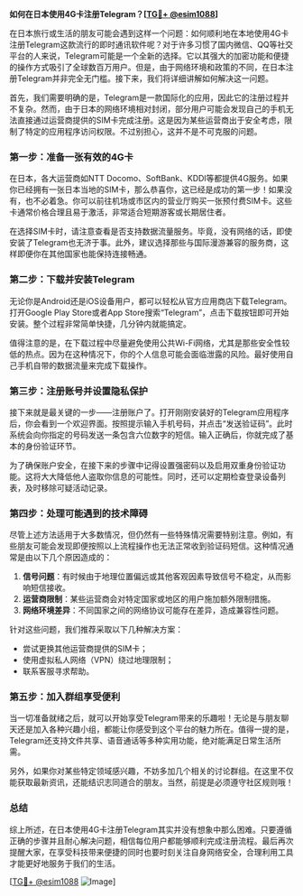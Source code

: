**如何在日本使用4G卡注册Telegram？[[TG💪+ @esim1088](https://t.me/s/esim1088)]**

在日本旅行或生活的朋友可能会遇到这样一个问题：如何顺利地在本地使用4G卡注册Telegram这款流行的即时通讯软件呢？对于许多习惯了国内微信、QQ等社交平台的人来说，Telegram可能是一个全新的选择。它以其强大的加密功能和便捷的操作方式吸引了全球数百万用户。但是，由于网络环境和政策的不同，在日本注册Telegram并非完全无门槛。接下来，我们将详细讲解如何解决这一问题。

首先，我们需要明确的是，Telegram是一款国际化的应用，因此它的注册过程并不复杂。然而，由于日本的网络环境相对封闭，部分用户可能会发现自己的手机无法直接通过运营商提供的SIM卡完成注册。这是因为某些运营商出于安全考虑，限制了特定的应用程序访问权限。不过别担心，这并不是不可克服的问题。

### 第一步：准备一张有效的4G卡

在日本，各大运营商如NTT Docomo、SoftBank、KDDI等都提供4G服务。如果你已经拥有一张日本当地的SIM卡，那么恭喜你，这已经是成功的第一步！如果没有，也不必着急。你可以前往机场或市区内的营业厅购买一张预付费SIM卡。这些卡通常价格合理且易于激活，非常适合短期游客或长期居住者。

在选择SIM卡时，请注意查看是否支持数据流量服务。毕竟，没有网络的话，即使安装了Telegram也无济于事。此外，建议选择那些与国际漫游兼容的服务商，这样即便你在其他国家也能保持连接畅通。

### 第二步：下载并安装Telegram

无论你是Android还是iOS设备用户，都可以轻松从官方应用商店下载Telegram。打开Google Play Store或者App Store搜索“Telegram”，点击下载按钮即可开始安装。整个过程非常简单快捷，几分钟内就能搞定。

值得注意的是，在下载过程中尽量避免使用公共Wi-Fi网络，尤其是那些安全性较低的热点。因为在这种情况下，你的个人信息可能会面临泄露的风险。最好使用自己手机自带的数据流量来完成下载操作。

### 第三步：注册账号并设置隐私保护

接下来就是最关键的一步——注册账户了。打开刚刚安装好的Telegram应用程序后，你会看到一个欢迎界面。按照提示输入手机号码，并点击“发送验证码”。此时系统会向你指定的号码发送一条包含六位数字的短信。输入正确后，你就完成了基本的身份验证环节。

为了确保账户安全，在接下来的步骤中记得设置强密码以及启用双重身份验证功能。这将大大降低他人盗取你信息的可能性。同时，还可以定期检查登录设备列表，及时移除可疑活动记录。

### 第四步：处理可能遇到的技术障碍

尽管上述方法适用于大多数情况，但仍然有一些特殊情况需要特别注意。例如，有些朋友可能会发现即便按照以上流程操作也无法正常收到验证码短信。这种情况通常是由以下几个原因造成的：

1. **信号问题**：有时候由于地理位置偏远或其他客观因素导致信号不稳定，从而影响短信接收。
2. **运营商限制**：某些运营商会对特定国家或地区的用户施加额外限制措施。
3. **网络环境差异**：不同国家之间的网络协议可能存在差异，造成兼容性问题。

针对这些问题，我们推荐采取以下几种解决方案：

- 尝试更换其他运营商提供的SIM卡；
- 使用虚拟私人网络（VPN）绕过地理限制；
- 联系客服寻求帮助。

### 第五步：加入群组享受便利

当一切准备就绪之后，就可以开始享受Telegram带来的乐趣啦！无论是与朋友聊天还是加入各种兴趣小组，都能让你感受到这个平台的魅力所在。值得一提的是，Telegram还支持文件共享、语音通话等多种实用功能，绝对能满足日常生活所需。

另外，如果你对某些特定领域感兴趣，不妨多加几个相关的讨论群组。在这里不仅能获取最新资讯，还能结识志同道合的朋友。当然，前提是必须遵守社区规则哦！

### 总结

综上所述，在日本使用4G卡注册Telegram其实并没有想象中那么困难。只要遵循正确的步骤并且耐心解决问题，相信每位用户都能够顺利完成注册流程。最后再次提醒大家，在享受科技带来便捷的同时也要时刻关注自身网络安全，合理利用工具才能更好地服务于我们的生活。

[[TG💪+ @esim1088](https://t.me/s/esim1088) ![Image](https://i.postimg.cc/4NQfJmqS/Snipaste-2025-05-13-00-14-12.png)]